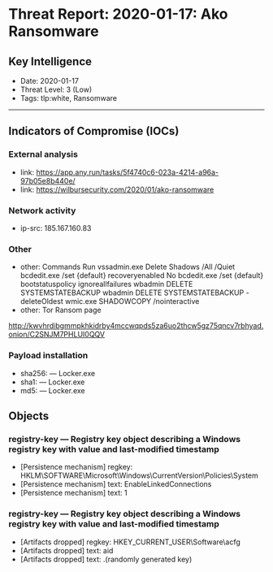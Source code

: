 # Threat Report: 2020-01-17: Ako Ransomware


## Key Intelligence
* Date: 2020-01-17
* Threat Level: 3 (Low)
* Tags: tlp:white,  Ransomware

---

## Indicators of Compromise (IOCs)
### External analysis
* link: https://app.any.run/tasks/5f4740c6-023a-4214-a96a-97b05e8b440e/
* link: https://wilbursecurity.com/2020/01/ako-ransomware

### Network activity
* ip-src: 185.167.160.83

### Other
* other: Commands Run
vssadmin.exe Delete Shadows /All /Quiet
bcdedit.exe /set {default} recoveryenabled No
bcdedit.exe /set {default} bootstatuspolicy ignoreallfailures
wbadmin DELETE SYSTEMSTATEBACKUP
wbadmin DELETE SYSTEMSTATEBACKUP -deleteOldest
wmic.exe SHADOWCOPY /nointeractive
* other: Tor Ransom page

http://kwvhrdibgmmpkhkidrby4mccwqpds5za6uo2thcw5gz75qncv7rbhyad.onion/C2SNJM7PHLUI0QQV

### Payload installation
* sha256: <sha256> — Locker.exe
* sha1: <sha1> — Locker.exe
* md5: <md5> — Locker.exe

## Objects
### registry-key — Registry key object describing a Windows registry key with value and last-modified timestamp
* [Persistence mechanism] regkey: HKLM\SOFTWARE\Microsoft\Windows\CurrentVersion\Policies\System
* [Persistence mechanism] text: EnableLinkedConnections
* [Persistence mechanism] text: 1

### registry-key — Registry key object describing a Windows registry key with value and last-modified timestamp
* [Artifacts dropped] regkey: HKEY_CURRENT_USER\Software\acfg
* [Artifacts dropped] text: aid
* [Artifacts dropped] text: .(randomly generated key)
